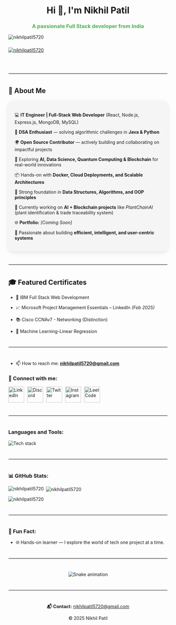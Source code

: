 <h1 align="center">Hi 👋, I'm Nikhil Patil</h1>
<h3 align="center" style="color:#4caf50;">A passionate Full Stack developer from India</h3>

<p align="left">
  <img src="https://komarev.com/ghpvc/?username=nikhilpatil5720&label=Profile%20views&color=0e75b6&style=flat" alt="nikhilpatil5720" style="margin-bottom:10px;"/>
</p>

<p align="left">
  <a href="https://github.com/ryo-ma/github-profile-trophy">
    <img src="https://github-profile-trophy.vercel.app/?username=nikhilpatil5720" alt="nikhilpatil5720" style="margin-bottom:10px;"/>
  </a>
</p>

<p align="left">
  <a href="https://twitter.com/" target="blank">
    <img src="https://img.shields.io/twitter/follow/?logo=twitter&style=for-the-badge" alt="" />
  </a>
</p>

<hr style="margin:40px 0; border:1px solid #ddd;"/>

## 🚀 About Me  

<div style="margin: 20px 0; padding: 20px; border-radius: 15px; background: #f5f5f5; box-shadow: 0px 4px 15px rgba(0,0,0,0.1); transition: transform 0.3s;" 
     onmouseover="this.style.transform='translateY(-5px)';" 
     onmouseout="this.style.transform='translateY(0px)';">
  
  💻 <strong>IT Engineer | Full-Stack Web Developer</strong> (React, Node.js, Express.js, MongoDB, MySQL)<br>
  
🧩 <strong>DSA Enthusiast</strong> — solving algorithmic challenges in <strong>Java & Python</strong><br>

🌍 <strong>Open Source Contributor</strong> — actively building and collaborating on impactful projects<br>

🤖 Exploring <strong>AI, Data Science, Quantum Computing & Blockchain</strong> for real-world innovations<br>

📦 Hands-on with <strong>Docker, Cloud Deployments, and Scalable Architectures</strong><br>

🧠 Strong foundation in <strong>Data Structures, Algorithms, and OOP principles</strong><br>

🌱 Currently working on <strong>AI + Blockchain projects</strong> like <em>PlantChainAI</em> (plant identification & trade traceability system)<br>

🌐 <strong>Portfolio:</strong> <em>[Coming Soon]</em><br>

🔭 Passionate about building <strong>efficient, intelligent, and user-centric systems</strong>
</div>

<hr style="margin:40px 0; border:1px solid #ddd;"/>

## 🎓 Featured Certificates  

- 📅 IBM Full Stack Web Development

- 📈 Microsoft Project Management Essentials – LinkedIn *(Feb 2025)*

- 📚 Cisco CCNAv7 - Networking (Distinction)

- 🤖 Machine Learning-Linear Regression

<hr style="margin:40px 0; border:1px solid #ddd;"/>

- 📫 How to reach me: **nikhilpatil5720@gmail.com**

<h3 align="left">🤝 Connect with me:</h3>

<p align="left" style="display:flex; gap:10px; flex-wrap:wrap;">
  <a href="https://linkedin.com/in/nikhilpatil5720" target="_blank">
    <img src="https://raw.githubusercontent.com/rahuldkjain/github-profile-readme-generator/master/src/images/icons/Social/linked-in-alt.svg" alt="LinkedIn" height="50" width="50" style="transition: transform 0.3s;" onmouseover="this.style.transform='scale(1.2)';" onmouseout="this.style.transform='scale(1)';"/>
  </a>
  <a href="https://discord.com/users/your-discord-id" target="_blank">
    <img src="https://raw.githubusercontent.com/rahuldkjain/github-profile-readme-generator/master/src/images/icons/Social/discord.svg" alt="Discord" height="50" width="50" style="transition: transform 0.3s;" onmouseover="this.style.transform='scale(1.2)';" onmouseout="this.style.transform='scale(1)';"/>
  </a>
  <a href="https://twitter.com/your-twitter-handle" target="_blank">
    <img src="https://raw.githubusercontent.com/rahuldkjain/github-profile-readme-generator/master/src/images/icons/Social/twitter.svg" alt="Twitter" height="50" width="50" style="transition: transform 0.3s;" onmouseover="this.style.transform='scale(1.2)';" onmouseout="this.style.transform='scale(1)';"/>
  </a>
  <a href="https://instagram.com/_nikhil5720" target="_blank">
    <img src="https://raw.githubusercontent.com/rahuldkjain/github-profile-readme-generator/master/src/images/icons/Social/instagram.svg" alt="Instagram" height="50" width="50" style="transition: transform 0.3s;" onmouseover="this.style.transform='scale(1.2)';" onmouseout="this.style.transform='scale(1)';"/>
  </a>
  <a href="https://leetcode.com/nikhil5720" target="_blank">
    <img src="https://raw.githubusercontent.com/rahuldkjain/github-profile-readme-generator/master/src/images/icons/Social/leet-code.svg" alt="LeetCode" height="50" width="50" style="transition: transform 0.3s;" onmouseover="this.style.transform='scale(1.2)';" onmouseout="this.style.transform='scale(1)';"/>
  </a>
</p>


<hr style="margin:40px 0; border:1px solid #ddd;"/>

<h3 align="left">Languages and Tools:</h3>

<p align="left">

   <img src="https://skillicons.dev/icons?i=java,js,ts,python,react,nodejs,express,mongodb,mysql,bootstrap,html,css,figma,git,github,docker,aws" alt="Tech stack" />

</p>

<hr style="margin:40px 0; border:1px solid #ddd;"/>

<h3 align="left">📊 GitHub Stats:</h3>

<p><img align="left"  src="https://github-readme-stats.vercel.app/api/top-langs?username=nikhilpatil5720&show_icons=true&locale=en&layout=compact" alt="nikhilpatil5720" /></p>

<p>&nbsp;<img align="center" src="https://github-readme-stats.vercel.app/api?username=nikhilpatil5720&show_icons=true&locale=en" alt="nikhilpatil5720" /></p>

<p><img align="center" src="https://github-readme-streak-stats.herokuapp.com/?user=nikhilpatil5720&" alt="nikhilpatil5720" /></p> 

<hr style="margin:40px 0; border:1px solid #ddd;"/>


### 🎉 Fun Fact:
- 🌐 Hands-on learner — I explore the world of tech one project at a time.<!-- Snake Game Repo View -->

<hr style="margin:40px 0; border:1px solid #ddd;"/>

<div align="center">
  <img src="https://profile-readme-generator.com/assets/snake.svg" alt="Snake animation" />
</div>

<hr style="margin:40px 0; border:1px solid #ddd;"/>

<p align="center">
  <strong>📬 Contact:</strong> <a href="mailto:nikhilpatil5720@gmail.com">nikhilpatil5720@gmail.com</a> <br />
</p>

<p align="center">
  © 2025 Nikhil Patil
</p>
